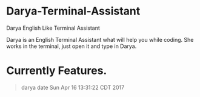 # Darya-Terminal-Assistant
Darya English Like Terminal Assistant 

Darya is an English Terminal Assistant what will help you while coding.
She works in the terminal, just open it and type in Darya.

# Currently Features.

> darya date 
Sun Apr 16 13:31:22 CDT 2017

